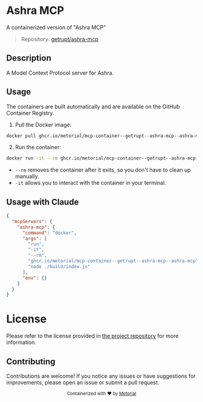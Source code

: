 
# Ashra MCP

A containerized version of "Ashra MCP"

> Repository: [getrupt/ashra-mcp](https://github.com/getrupt/ashra-mcp)

## Description

A Model Context Protocol server for Ashra.


## Usage

The containers are built automatically and are available on the GitHub Container Registry.

1. Pull the Docker image:

```bash
docker pull ghcr.io/metorial/mcp-container--getrupt--ashra-mcp--ashra-mcp
```

2. Run the container:

```bash
docker run -it --rm ghcr.io/metorial/mcp-container--getrupt--ashra-mcp--ashra-mcp 
```

- `--rm` removes the container after it exits, so you don't have to clean up manually.
- `-it` allows you to interact with the container in your terminal.



## Usage with Claude

```json
{
  "mcpServers": {
    "ashra-mcp": {
      "command": "docker",
      "args": [
        "run",
        "-it",
        "--rm",
        "ghcr.io/metorial/mcp-container--getrupt--ashra-mcp--ashra-mcp",
        "node ./build/index.js"
      ],
      "env": {}
    }
  }
}
```

# License

Please refer to the license provided in [the project repository](https://github.com/getrupt/ashra-mcp) for more information.

## Contributing

Contributions are welcome! If you notice any issues or have suggestions for improvements, please open an issue or submit a pull request.

<div align="center">
  <sub>Containerized with ❤️ by <a href="https://metorial.com">Metorial</a></sub>
</div>
  